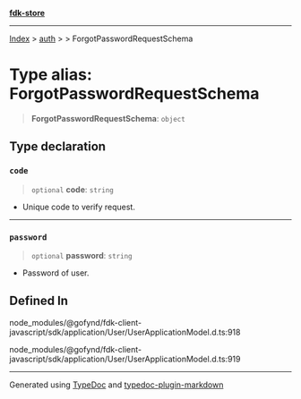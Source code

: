 [**fdk-store**](../../../README.md)
***

[Index](../../../API.md) > [auth](../../README.md) > [<internal>](../README.md) > ForgotPasswordRequestSchema

# Type alias: ForgotPasswordRequestSchema

> **ForgotPasswordRequestSchema**: `object`

## Type declaration

### `code`

> `optional` **code**: `string`

- Unique code to verify request.

***

### `password`

> `optional` **password**: `string`

- Password of user.

## Defined In

node\_modules/@gofynd/fdk-client-javascript/sdk/application/User/UserApplicationModel.d.ts:918

node\_modules/@gofynd/fdk-client-javascript/sdk/application/User/UserApplicationModel.d.ts:919

***
Generated using [TypeDoc](https://typedoc.org/) and [typedoc-plugin-markdown](https://www.npmjs.com/package/typedoc-plugin-markdown)
